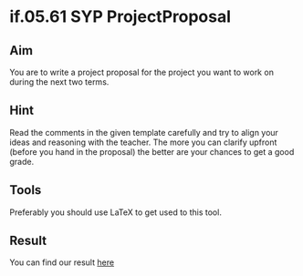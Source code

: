 # if.05.61 SYP ProjectProposal
## Aim
You are to write a project proposal for the project you want to work on during the next two terms.

## Hint
Read the comments in the given template carefully and try to align your ideas and reasoning with the teacher. The more you can clarify upfront (before you hand in the proposal) the better are your chances to get a good grade.

## Tools
Preferably you should use LaTeX to get used to this tool.

## Result

You can find our result <a href="./ProjectProposalLaTeX">here</a>